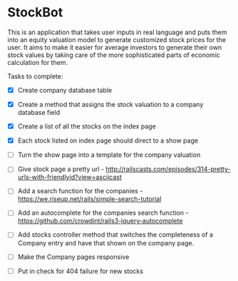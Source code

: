 StockBot
=========

This is an application that takes user inputs in real language and puts them into an equity valuation model to generate customized stock prices for the user.  It aims to make it easier for average investors to generate their own stock values by taking care of the more sophisticated parts of economic calculation for them.

Tasks to complete:

- [x] Create company database table

- [x] Create a method that assigns the stock valuation to a company database field

- [x] Create a list of all the stocks on the index page

- [x] Each stock listed on index page should direct to a show page

- [ ] Turn the show page into a template for the company valuation

- [ ] Give stock page a pretty url - http://railscasts.com/episodes/314-pretty-urls-with-friendlyid?view=asciicast

- [ ] Add a search function for the companies - https://we.riseup.net/rails/simple-search-tutorial

- [ ] Add an autocomplete for the companies search function - https://github.com/crowdint/rails3-jquery-autocomplete

- [ ] Add stocks controller method that switches the completeness of a Company entry and have that shown on the company page.  

- [ ] Make the Company pages responsive

- [ ] Put in check for 404 failure for new stocks
